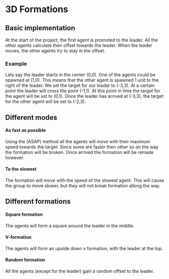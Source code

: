 # 3D Formations
## Basic implementation 
At the start of the project, the first agent is promoted to the leader. All the other agents calculate their offset towards the leader. When the leader moves, the other agents try to stay in the offset.

### Example
Lets say the leader starts in the center (0,0). One of the agents could be spawned at (1,0). This means that the other agent is spawned 1 unit to the right of the leader. We set the target for our leader to (-3,3). At a certain point the leader will cross the point (-1,1). At this point in time the target for the agent will be set to (0,1). Once the leader has arrived at (-3,3), the target for the other agent will be set to (-2,3).

## Different modes
#### As fast as possible
Using the (ASAP) method all the agents will move with their maximum speed towards the target. Since some are faster then other so on the way the formation will be broken. Once arrived the formation will be remade however. 
#### To the slowest
The formation will move with the speed of the slowest agent. This will cause the group to move slower, but they will not break formation allong the way.

## Different formations
#### Square formation
The agents will form a square around the leader in the middle.
#### V-formation
The agents will form an upside down v formation, with the leader at the top.
#### Random formation
All the agents (except for the leader) gain a random offset to the leader.
